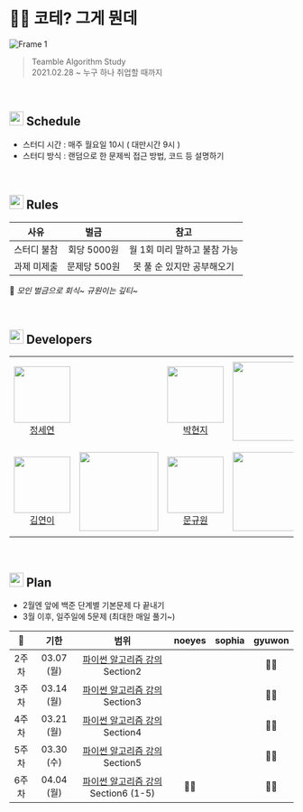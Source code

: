 # 🤷‍♀️ 코테? 그게 뭔데

![Frame 1](https://user-images.githubusercontent.com/73516688/152289334-1399a2f9-0f58-42d6-ab07-9686f42c0ecd.png)

> Teamble Algorithm Study <br>
> 2021.02.28 ~ 누구 하나 취업할 때까지

<br>

## <img src="https://user-images.githubusercontent.com/78714820/148998323-df8997b1-ec90-433a-bc2f-340adcd31984.png" width="25"> Schedule

- 스터디 시간 : 매주 월요일 10시 ( 대만시간 9시 )
- 스터디 방식 : 랜덤으로 한 문제씩 접근 방법, 코드 등 설명하기

<br>

## <img src="https://user-images.githubusercontent.com/78714820/148998323-df8997b1-ec90-433a-bc2f-340adcd31984.png" width="25"> Rules

|    사유     |     벌금     |             참고             |
| :---------: | :----------: | :--------------------------: |
| 스터디 불참 | 회당 5000원  | 월 1회 미리 말하고 불참 가능 |
| 과제 미제출 | 문제당 500원 |  못 풀 순 있지만 공부해오기  |

📢 _모인 벌금으로 회식~ 규원이는 깊티~_

<br>

## <img src="https://user-images.githubusercontent.com/78714820/148998323-df8997b1-ec90-433a-bc2f-340adcd31984.png" width="25"> Developers

<table>
    <tr>
        <td align="center" width="130px" height="160px">
            <a href="https://github.com/n0eyes"><img height="100px" width="100px" src="https://avatars.githubusercontent.com/u/79056677" /></a>
            <br />
            <a href="https://github.com/n0eyes">정세연</a>
        </td>
        <td>
          <!--  <a href="https://solved.ac/doll3164"><img height="140px" src="http://mazassumnida.wtf/api/v2/generate_badge?boj=doll3164" /></a> -->
        </td>
        <td align="center" width="130px" height="160px">
            <a href="https://github.com/dingding-21"><img height="100px" width="100px" src="https://avatars.githubusercontent.com/u/63945197" /></a>
            <br />
            <a href="https://github.com/dingding-21">박현지</a>
        </td>
        <td>
            <a href="https://solved.ac/phj8221"><img height="140px" src="http://mazassumnida.wtf/api/v2/generate_badge?boj=phj8221" /></a>
        </td>
    </tr>
    <tr>
        <td align="center" width="130px" height="160px">
            <a href="https://github.com/younyikim"><img height="100px" width="100px" src="https://avatars1.githubusercontent.com/u/73516688" /></a>
            <br />
            <a href="https://github.com/younyikim">김연이</a>
        </td>
        <td>
            <a href="https://solved.ac/ghddl1123"><img height="140px" src="http://mazassumnida.wtf/api/v2/generate_badge?boj=ghddl1123" /></a>
        </td>        
        <td align="center" width="130px" height="160px">
            <a href="https://github.com/MoonGyu1"><img height="100px" width="100px" src="https://avatars.githubusercontent.com/u/78714820" /></a>
            <br />
            <a href="https://github.com/MoonGyu1">문규원</a>
        </td>
        <td>
          <a href="https://solved.ac/moon1309"><img height="140px" src="http://mazassumnida.wtf/api/v2/generate_badge?boj=moon1309" /></a>
        </td>
    </tr>
</table>

<br>

## <img src="https://user-images.githubusercontent.com/78714820/148998323-df8997b1-ec90-433a-bc2f-340adcd31984.png" width="25"> Plan

- 2월엔 앞에 백준 단계별 기본문제 다 끝내기
- 3월 이후, 일주일에 5문제 (최대한 매일 풀기~)

|  💜   |    기한    |                                                                                                                 범위                                                                                                                  | noeyes | sophia | gyuwon |
| :---: | :--------: | :-----------------------------------------------------------------------------------------------------------------------------------------------------------------------------------------------------------------------------------: | :----: | :----: | :----: |
| 2주차 | 03.07 (월) |    [파이썬 알고리즘 강의](https://www.inflearn.com/course/%ED%8C%8C%EC%9D%B4%EC%8D%AC-%EC%95%8C%EA%B3%A0%EB%A6%AC%EC%A6%98-%EB%AC%B8%EC%A0%9C%ED%92%80%EC%9D%B4-%EC%BD%94%EB%94%A9%ED%85%8C%EC%8A%A4%ED%8A%B8#curriculum) Section2    |        |        |   🙆‍♀️   |
| 3주차 | 03.14 (월) |    [파이썬 알고리즘 강의](https://www.inflearn.com/course/%ED%8C%8C%EC%9D%B4%EC%8D%AC-%EC%95%8C%EA%B3%A0%EB%A6%AC%EC%A6%98-%EB%AC%B8%EC%A0%9C%ED%92%80%EC%9D%B4-%EC%BD%94%EB%94%A9%ED%85%8C%EC%8A%A4%ED%8A%B8#curriculum) Section3    |        |        |   🙆‍♀️   |
| 4주차 | 03.21 (월) |    [파이썬 알고리즘 강의](https://www.inflearn.com/course/%ED%8C%8C%EC%9D%B4%EC%8D%AC-%EC%95%8C%EA%B3%A0%EB%A6%AC%EC%A6%98-%EB%AC%B8%EC%A0%9C%ED%92%80%EC%9D%B4-%EC%BD%94%EB%94%A9%ED%85%8C%EC%8A%A4%ED%8A%B8#curriculum) Section4    |        |        |   🙆‍♀️   |
| 5주차 | 03.30 (수) |    [파이썬 알고리즘 강의](https://www.inflearn.com/course/%ED%8C%8C%EC%9D%B4%EC%8D%AC-%EC%95%8C%EA%B3%A0%EB%A6%AC%EC%A6%98-%EB%AC%B8%EC%A0%9C%ED%92%80%EC%9D%B4-%EC%BD%94%EB%94%A9%ED%85%8C%EC%8A%A4%ED%8A%B8#curriculum) Section5    |        |        |   🙆‍♀️   |
| 6주차 | 04.04 (월) | [파이썬 알고리즘 강의](https://www.inflearn.com/course/%ED%8C%8C%EC%9D%B4%EC%8D%AC-%EC%95%8C%EA%B3%A0%EB%A6%AC%EC%A6%98-%EB%AC%B8%EC%A0%9C%ED%92%80%EC%9D%B4-%EC%BD%94%EB%94%A9%ED%85%8C%EC%8A%A4%ED%8A%B8#curriculum) Section6 (1-5) |   🙆‍♀️   |        |   🙆‍♀️   |
